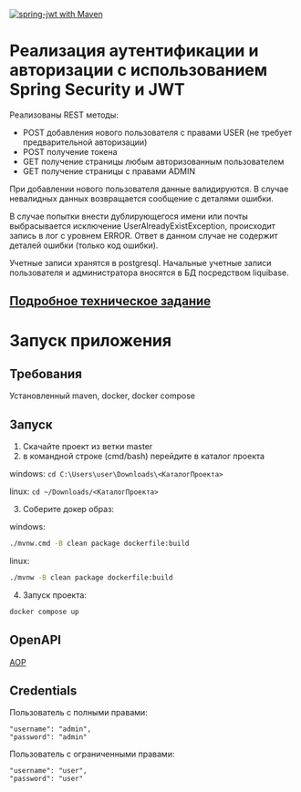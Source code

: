 [![spring-jwt with Maven](https://github.com/AlekseiPetrovJ/spring-jwt/actions/workflows/maven.yml/badge.svg)](https://github.com/AlekseiPetrovJ/spring-jwt/actions/workflows/maven.yml)

# Реализация аутентификации и авторизации с использованием Spring Security и JWT

Реализованы REST методы:
- POST добавления нового пользователя с правами USER (не требует предварительной авторизации)
- POST получение токена
- GET получение страницы любым авторизованным пользователем
- GET получение страницы с правами ADMIN

При добавлении нового пользователя данные валидируются. 
В случае невалидных данных возвращается сообщение с деталями ошибки.

В случае попытки внести дублирующегося имени или почты выбрасывается исключение UserAlreadyExistException, 
происходит запись в лог с уровнем ERROR. Ответ в данном случае не содержит деталей ошибки (только код ошибки).

Учетные записи хранятся в postgresql. Начальные учетные записи пользователя и администратора вносятся в БД посредством liquibase.

## [Подробное техническое задание](4.txt)

# Запуск приложения
## Требования
Установленный maven, docker, docker compose

## Запуск
1) Скачайте проект из ветки master
2) в командной строке (cmd/bash) перейдите в каталог проекта

windows: `cd C:\Users\user\Downloads\<КаталогПроекта>`

linux: `cd ~/Downloads/<КаталогПроекта>`

3) Соберите докер образ:

windows: 
```bash
./mvnw.cmd -B clean package dockerfile:build
```

linux: 
```bash
./mvnw -B clean package dockerfile:build
```

4) Запуск проекта:
```bash
docker compose up
```

## OpenAPI
[AOP](http://127.0.0.1:8080/swagger-ui/index.html)

## Credentials

Пользователь с полными правами:

```
"username": "admin",
"password": "admin"
```

Пользователь с ограниченными правами:

```
"username": "user",
"password": "user"
```